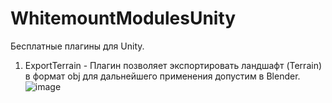 # WhitemountModulesUnity
Бесплатные плагины для Unity.

1) ExportTerrain - Плагин позволяет экспортировать ландшафт (Terrain) в формат obj для дальнейшего применения допустим в Blender.
![image](https://user-images.githubusercontent.com/73738033/187277001-92476a5e-8c66-4666-859e-cd94e28dcb61.png)
